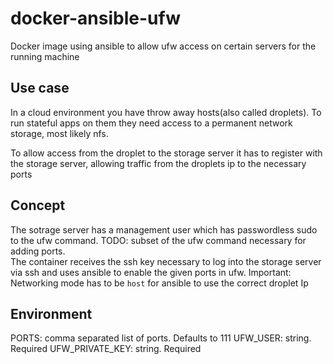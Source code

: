# docker-ansible-ufw
Docker image using ansible to allow ufw access on certain servers for the running machine

## Use case
In a cloud environment you have throw away hosts(also called droplets). To run
stateful apps on them they need access to a permanent network storage, most
likely nfs.

To allow access from the droplet to the storage server it has to register with
the storage server, allowing traffic from the droplets ip to the necessary ports

## Concept
The sotrage server has a management user which has passwordless sudo to the ufw
command. TODO: subset of the ufw command necessary for adding ports.  
The container receives the ssh key necessary to log into the storage server via
ssh and uses ansible to enable the given ports in ufw. Important: Networking
mode has to be `host` for ansible to use the correct droplet Ip

## Environment
PORTS: comma separated list of ports. Defaults to 111
UFW\_USER: string. Required
UFW\_PRIVATE\_KEY: string. Required
